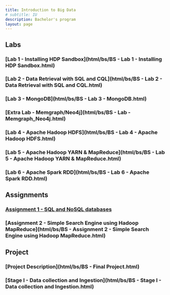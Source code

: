 ```yaml
---
title: Introduction to Big Data
# subtitle: IU
description: Bachelor's program
layout: page
---
```



## Labs

### [Lab 1 - Installing HDP Sandbox](html/bs/BS - Lab 1 - Installing HDP Sandbox.html)
### [Lab 2 - Data Retrieval with SQL and CQL](html/bs/BS - Lab 2 - Data Retrieval with SQL and CQL.html)
### [Lab 3 - MongoDB](html/bs/BS - Lab 3 - MongoDB.html)
### [Extra Lab - Memgraph/Neo4j](html/bs/BS - Lab - Memgraph_Neo4j.html)
### [Lab 4 - Apache Hadoop HDFS](html/bs/BS - Lab 4 - Apache Hadoop HDFS.html)
### [Lab 5 - Apache Hadoop YARN & MapReduce](html/bs/BS - Lab 5 - Apache Hadoop YARN & MapReduce.html)
### [Lab 6 - Apache Spark RDD](html/bs/BS - Lab 6 - Apache Spark RDD.html)
<!-- ### [Lab 7 - Apache Spark DataFrame & SQL](html/bs/BS - Lab 6 - Apache Spark DataFrame & SQL.html) -->
<!-- ### [Lab 8 - Apache Spark MLLib](html/bs/BS - Lab 6 - Apache Spark MLLib.html) -->



## Assignments
### [Assignment 1 - SQL and NoSQL databases](html/bs/BS%20-%20Assignment%201%20-%20SQL%20%26%20NoSQL%20Databases.html)
### [Assignment 2 - Simple Search Engine using Hadoop MapReduce](html/bs/BS - Assignment 2 - Simple Search Engine using Hadoop MapReduce.html)
<!-- ### [Assignment 2 - Apache Hadoop](html/bs/Apache Hadoop.html) -->
<!-- [Assignment 3 - Apache Spark](html/bs/Apache Spark.html) -->

## Project
### [Project Description](html/bs/BS - Final Project.html)
### [Stage I - Data collection and Ingestion](html/bs/BS - Stage I - Data collection and Ingestion.html)

